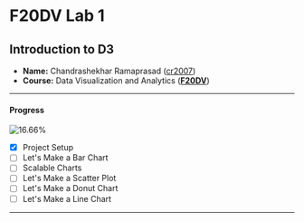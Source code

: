 # F20DV Lab 1

## Introduction to D3

- **Name:** Chandrashekhar Ramaprasad ([cr2007](mailto:cr2007@hw.ac.uk))
- **Course:** Data Visualization and Analytics ([**F20DV**](https://curriculum.hw.ac.uk/coursedetails/F20DV?termcode=202324))

---

#### Progress
![16.66%](https://progress-bar.dev/16)

- [X] Project Setup
- [ ] Let's Make a Bar Chart
- [ ] Scalable Charts
- [ ] Let's Make a Scatter Plot
- [ ] Let's Make a Donut Chart
- [ ] Let's Make a Line Chart

---
